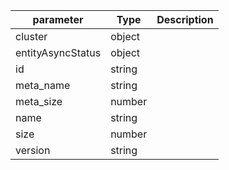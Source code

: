 | parameter | Type | Description |
| ----------- | ----------- |----------- |
| cluster  |  object  |    |
| entityAsyncStatus  |  object  |    |
| id  |  string  |    |
| meta_name  |  string  |    |
| meta_size  |  number  |    |
| name  |  string  |    |
| size  |  number  |    |
| version  |  string  |    |